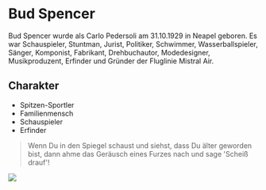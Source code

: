 # Bud Spencer
Bud Spencer wurde als Carlo Pedersoli am 31.10.1929 in Neapel geboren. Es war Schauspieler, Stuntman, Jurist, Politiker, Schwimmer, Wasserballspieler, Sänger, Komponist, Fabrikant, Drehbuchautor, Modedesigner, Musikproduzent, Erfinder und Gründer der Fluglinie Mistral Air.
## Charakter
* Spitzen-Sportler
* Familienmensch
* Schauspieler
* Erfinder
> Wenn Du in den Spiegel schaust und siehst, dass Du älter geworden bist, dann ahme das Geräusch eines Furzes nach und sage 'Scheiß drauf'!

<img src="https://upload.wikimedia.org/wikipedia/commons/thumb/6/6e/Bud_Spencer_cropped_2009.jpg/450px-Bud_Spencer_cropped_2009.jpg"/>
